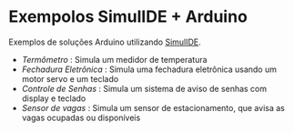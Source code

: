 # Exempolos SimulIDE + Arduino
Exemplos de soluções Arduino utilizando [SimulIDE](https://www.simulide.com/p/downloads.html).

- _Termômetro_ : Simula um medidor de temperatura
- _Fechadura Eletrônica_ : Simula uma fechadura eletrônica usando um motor servo e um teclado
- _Controle de Senhas_ : Simula um sistema de aviso de senhas com display e teclado
- _Sensor de vagas_ : Simula um sensor de estacionamento, que avisa as vagas ocupadas ou disponíveis

